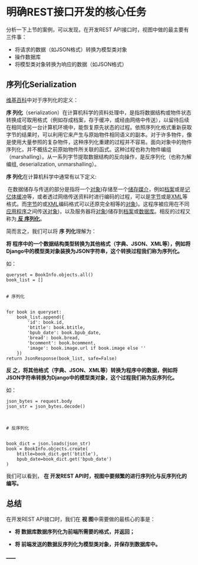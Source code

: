 

  
  
# 明确REST接口开发的核心任务
  
  

分析一下上节的案例，可以发现，在开发REST API接口时，视图中做的最主要有三件事：

  * 将请求的数据（如JSON格式）转换为模型类对象
  * 操作数据库
  * 将模型类对象转换为响应的数据（如JSON格式）

  
  
## 序列化Serialization
  
  

[维基百科](https://zh.wikipedia.org/wiki/%E5%BA%8F%E5%88%97%E5%8C%96)中对于序列化的定义：

**序
列化**（serialization）在计算机科学的资料处理中，是指将数据结构或物件状态转换成可取用格式（例如存成档案，存于缓冲，或经由网络中传送），以留待后续在相同或另一台计算机环境中，能恢复原先状态的过程。依照序列化格式重新获取字节的结果时，可以利用它来产生与原始物件相同语义的副本。对于许多物件，像是使用大量参照的复杂物件，这种序列化重建的过程并不容易。面向对象中的物件序列化，并不概括之前原始物件所关联的函式。这种过程也称为物件编组（marshalling）。从一系列字节提取数据结构的反向操作，是反序列化（也称为解编组,
deserialization, unmarshalling）。

**序 列化**在计算机科学中通常有以下定义:

​
在数据储存与传送的部分是指将一个[对象](https://zh.wikipedia.org/wiki/%E5%AF%B9%E8%B1%A1_\(%E8%AE%A1%E7%AE%97%E6%9C%BA%E7%A7%91%E5%AD%A6))存储至一个[储存媒介](https://zh.wikipedia.org/w/index.php?title=%E5%84%B2%E5%AD%98%E5%AA%92%E4%BB%8B&action=edit&redlink=1)，例如[档案](https://zh.wikipedia.org/wiki/%E6%AA%94%E6%A1%88)或是[记亿体缓冲](https://zh.wikipedia.org/w/index.php?title=%E8%A8%98%E5%84%84%E9%AB%94%E7%B7%A9%E8%A1%9D&action=edit&redlink=1)等，或者透过网络传送资料时进行编码的过程，可以是[字节](https://zh.wikipedia.org/wiki/%E5%AD%97%E8%8A%82)或是[XML](https://zh.wikipedia.org/wiki/XML)等格式。而[字节](https://zh.wikipedia.org/wiki/%E5%AD%97%E8%8A%82)的或[XML](https://zh.wikipedia.org/wiki/XML)编码格式可以还原完全相等的[对象](https://zh.wikipedia.org/wiki/%E5%AF%B9%E8%B1%A1_\(%E8%AE%A1%E7%AE%97%E6%9C%BA%E7%A7%91%E5%AD%A6))。这程序被应用在不同[应用程序](https://zh.wikipedia.org/wiki/%E6%87%89%E7%94%A8%E7%A8%8B%E5%BC%8F)之间传送[对象](https://zh.wikipedia.org/wiki/%E5%AF%B9%E8%B1%A1_\(%E8%AE%A1%E7%AE%97%E6%9C%BA%E7%A7%91%E5%AD%A6))，以及服务器将[对象](https://zh.wikipedia.org/wiki/%E5%AF%B9%E8%B1%A1_\(%E8%AE%A1%E7%AE%97%E6%9C%BA%E7%A7%91%E5%AD%A6))储存到[档案](https://zh.wikipedia.org/wiki/%E6%AA%94%E6%A1%88)或[数据库](https://zh.wikipedia.org/wiki/%E8%B3%87%E6%96%99%E5%BA%AB)。相反的过程又称为[
**反
序列化**](https://zh.wikipedia.org/w/index.php?title=%E5%8F%8D%E5%BA%8F%E5%88%97%E5%8C%96&action=edit&redlink=1)。

简而言之，我们可以将 **序 列化**理解为：

**将
程序中的一个数据结构类型转换为其他格式（字典、JSON、XML等），例如将Django中的模型类对象装换为JSON字符串，这个转换过程我们称为序列化。**

如：

    
    
    queryset = BookInfo.objects.all()
    book_list = []
  
  
    # 序列化
  
  
    for book in queryset:
        book_list.append({
            'id': book.id,
            'btitle': book.btitle,
            'bpub_date': book.bpub_date,
            'bread': book.bread,
            'bcomment': book.bcomment,
            'image': book.image.url if book.image else ''
        })
    return JsonResponse(book_list, safe=False)
    

**反 之，将其他格式（字典、JSON、XML等）转换为程序中的数据，例如将JSON字符串转换为Django中的模型类对象，这个过程我们称为反序列化。**

如：

    
    
    json_bytes = request.body
    json_str = json_bytes.decode()
    
  
  
    # 反序列化
  
  
    book_dict = json.loads(json_str)
    book = BookInfo.objects.create(
        btitle=book_dict.get('btitle'),
        bpub_date=book_dict.get('bpub_date')
    )
    

我们可以看到， **在 开发REST API时，视图中要频繁的进行序列化与反序列化的编写。**

  
  
## 总结
  
  

在开发REST API接口时，我们在 **视 图**中需要做的最核心的事是：

  * **将 数据库数据序列化为前端所需要的格式，并返回；**

  * **将 前端发送的数据反序列化为模型类对象，并保存到数据库中。**

[__](../C01-IntroduceToDRF/DevelopRESTAPIWithDjango.html)[__](../C01-IntroduceToDRF/AboutDRF.html)

